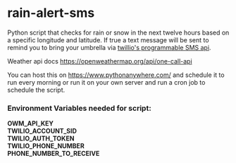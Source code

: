 # rain-alert-sms

Python script that checks for rain or snow in the next twelve hours based on a specific longitude and latitude. If true a text message will be sent to remind you to bring your umbrella via [twillio's programmable SMS api](https://www.twilio.com/docs/sms/quickstart/python).

Weather api docs
https://openweathermap.org/api/one-call-api

You can host this on https://www.pythonanywhere.com/ and schedule it to run every morning or run it on your own server and run a cron job to schedule the script.

### Environment Variables needed for script:

**OWM_API_KEY**
<br />
**TWILIO_ACCOUNT_SID**
<br />
**TWILIO_AUTH_TOKEN**
<br />
**TWILIO_PHONE_NUMBER**
<br />
**PHONE_NUMBER_TO_RECEIVE**
